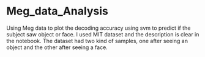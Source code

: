 # Meg_data_Analysis 
Using Meg data to plot the decoding accuracy using svm to predict if the subject saw object or face.
I used MIT dataset and the description is clear in the notebook.
The dataset had two kind of samples, one after seeing an object and the other after seeing a face.
